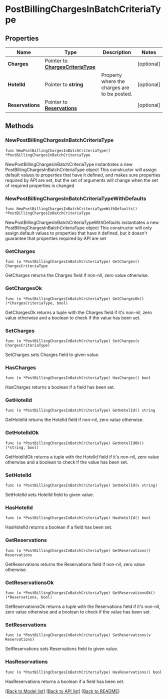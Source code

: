 # PostBillingChargesInBatchCriteriaType

## Properties

Name | Type | Description | Notes
------------ | ------------- | ------------- | -------------
**Charges** | Pointer to [**ChargesCriteriaType**](ChargesCriteriaType.md) |  | [optional] 
**HotelId** | Pointer to **string** | Property where the charges are to be posted. | [optional] 
**Reservations** | Pointer to [**Reservations**](Reservations.md) |  | [optional] 

## Methods

### NewPostBillingChargesInBatchCriteriaType

`func NewPostBillingChargesInBatchCriteriaType() *PostBillingChargesInBatchCriteriaType`

NewPostBillingChargesInBatchCriteriaType instantiates a new PostBillingChargesInBatchCriteriaType object
This constructor will assign default values to properties that have it defined,
and makes sure properties required by API are set, but the set of arguments
will change when the set of required properties is changed

### NewPostBillingChargesInBatchCriteriaTypeWithDefaults

`func NewPostBillingChargesInBatchCriteriaTypeWithDefaults() *PostBillingChargesInBatchCriteriaType`

NewPostBillingChargesInBatchCriteriaTypeWithDefaults instantiates a new PostBillingChargesInBatchCriteriaType object
This constructor will only assign default values to properties that have it defined,
but it doesn't guarantee that properties required by API are set

### GetCharges

`func (o *PostBillingChargesInBatchCriteriaType) GetCharges() ChargesCriteriaType`

GetCharges returns the Charges field if non-nil, zero value otherwise.

### GetChargesOk

`func (o *PostBillingChargesInBatchCriteriaType) GetChargesOk() (*ChargesCriteriaType, bool)`

GetChargesOk returns a tuple with the Charges field if it's non-nil, zero value otherwise
and a boolean to check if the value has been set.

### SetCharges

`func (o *PostBillingChargesInBatchCriteriaType) SetCharges(v ChargesCriteriaType)`

SetCharges sets Charges field to given value.

### HasCharges

`func (o *PostBillingChargesInBatchCriteriaType) HasCharges() bool`

HasCharges returns a boolean if a field has been set.

### GetHotelId

`func (o *PostBillingChargesInBatchCriteriaType) GetHotelId() string`

GetHotelId returns the HotelId field if non-nil, zero value otherwise.

### GetHotelIdOk

`func (o *PostBillingChargesInBatchCriteriaType) GetHotelIdOk() (*string, bool)`

GetHotelIdOk returns a tuple with the HotelId field if it's non-nil, zero value otherwise
and a boolean to check if the value has been set.

### SetHotelId

`func (o *PostBillingChargesInBatchCriteriaType) SetHotelId(v string)`

SetHotelId sets HotelId field to given value.

### HasHotelId

`func (o *PostBillingChargesInBatchCriteriaType) HasHotelId() bool`

HasHotelId returns a boolean if a field has been set.

### GetReservations

`func (o *PostBillingChargesInBatchCriteriaType) GetReservations() Reservations`

GetReservations returns the Reservations field if non-nil, zero value otherwise.

### GetReservationsOk

`func (o *PostBillingChargesInBatchCriteriaType) GetReservationsOk() (*Reservations, bool)`

GetReservationsOk returns a tuple with the Reservations field if it's non-nil, zero value otherwise
and a boolean to check if the value has been set.

### SetReservations

`func (o *PostBillingChargesInBatchCriteriaType) SetReservations(v Reservations)`

SetReservations sets Reservations field to given value.

### HasReservations

`func (o *PostBillingChargesInBatchCriteriaType) HasReservations() bool`

HasReservations returns a boolean if a field has been set.


[[Back to Model list]](../README.md#documentation-for-models) [[Back to API list]](../README.md#documentation-for-api-endpoints) [[Back to README]](../README.md)


